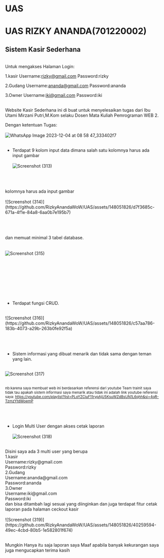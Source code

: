 # UAS 

# UAS RIZKY ANANDA(701220002) <br>
## Sistem Kasir Sederhana 

<br>
Untuk mengakses Halaman Login:

1.kasir
Username:rizky@gmail.com
Password:rizky

2.Gudang
Username:ananda@gmail.com
Password:ananda

3.Owner
Username:iki@gmail.com
Password:iki
<br>
<br>
<p>Website Kasir Sederhana ini di buat untuk menyelesaikan tugas dari Ibu Utami Mirzani Putri,M.Kom selaku Dosen Mata Kuliah Pemrograman WEB 2.
</p>

Dengan ketentuan Tugas: <br><br>
![WhatsApp Image 2023-12-04 at 08 58 47_333402f7](https://github.com/RizkyAnandaWoW/UAS/assets/148051826/05e7657f-528d-4a91-b0d4-f1cdbd6fb192)<br><br>
- Terdapat 9 kolom input data dimana salah satu kolomnya harus ada input gambar
<br><br>
![Screenshot (313)](https://github.com/RizkyAnandaWoW/UAS/assets/148051826/241219d3-2cd5-4b8a-a38b-dad06ebc856d)
<br>
<br>
<br>
kolomnya harus ada input gambar
<br><br>
![Screenshot (314)](https://github.com/RizkyAnandaWoW/UAS/assets/148051826/d7f3685c-671a-4f1e-84a8-6aa0b7e195b7)

<br><br>
<br>
dan memuat minimal 3 tabel database. <br><br><br>
![Screenshot (315)](https://github.com/RizkyAnandaWoW/UAS/assets/148051826/b2ee247b-05a9-40a0-bd1b-215e8c80f722)

<br><br>

<br>
<br>
<br>
<br>

- Terdapat fungsi CRUD.<br>
<br>
![Screenshot (316)](https://github.com/RizkyAnandaWoW/UAS/assets/148051826/c57aa786-183b-4073-a29b-263b0fe92f5a)

<br>
<br>
<br>
<br>

- Sistem informasi yang dibuat menarik dan tidak sama dengan teman yang lain.<br><br>

![Screenshot (317)](https://github.com/RizkyAnandaWoW/UAS/assets/148051826/cdc269a5-d39c-4dfd-b65b-e4e1cab4c1ea)
<br><br>

<small>nb:karena saya membuat web ini berdasarkan referensi dari youtube Team trainit saya tidak tau apakah sistem informasi saya menarik atau tidak
ini adalah link youtube referensi saya: https://youtube.com/playlist?list=PLoYZCiuF11rypAjU5KsuWZdBsUN1L6qhh&si=4qR-TzmzYtdWoemP</small>
<br>
<br>
<br>
<br>

- Login Multi User dengan akses cetak laporan <br><br>
![Screenshot (318)](https://github.com/RizkyAnandaWoW/UAS/assets/148051826/add919c1-8887-4d7e-ba11-d0606162590a)
<br>
Disini saya ada 3 multi user yang berupa
<br>
1.kasir
<br>Username:rizky@gmail.com
<br>Password:rizky
<br>
2.Gudang
<br>Username:ananda@gmail.com
<br>Password:ananda
<br>
3.Owner
<br>Username:iki@gmail.com
<br>Password:iki
<br>
dan bisa ditambah lagi sesuai yang diinginkan dan juga terdapat fitur cetak laporan pada halaman ceckout kasir<br><br>
![Screenshot (319)](https://github.com/RizkyAnandaWoW/UAS/assets/148051826/40259594-49ec-4cbd-80b5-1e582801f674)
<br><br>

<p>Mungkin Hanya itu saja laporan saya Maaf apabila banyak kekurangan saya juga mengucapkan terima kasih  </p>

 


